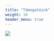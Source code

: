 ```yaml
---
title: "Támogatóink"
weight: 10
header_menu: true
---
```


[![](images/sponsorlogos/marcsello-corp.svg)](https://marcsello.com)
